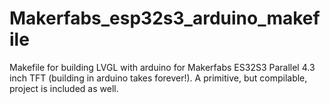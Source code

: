 # Makerfabs_esp32s3_arduino_makefile
Makefile for building LVGL with arduino for Makerfabs ES32S3 Parallel 4.3 inch TFT (building in arduino takes forever!).
A primitive, but compilable, project is included as well.
